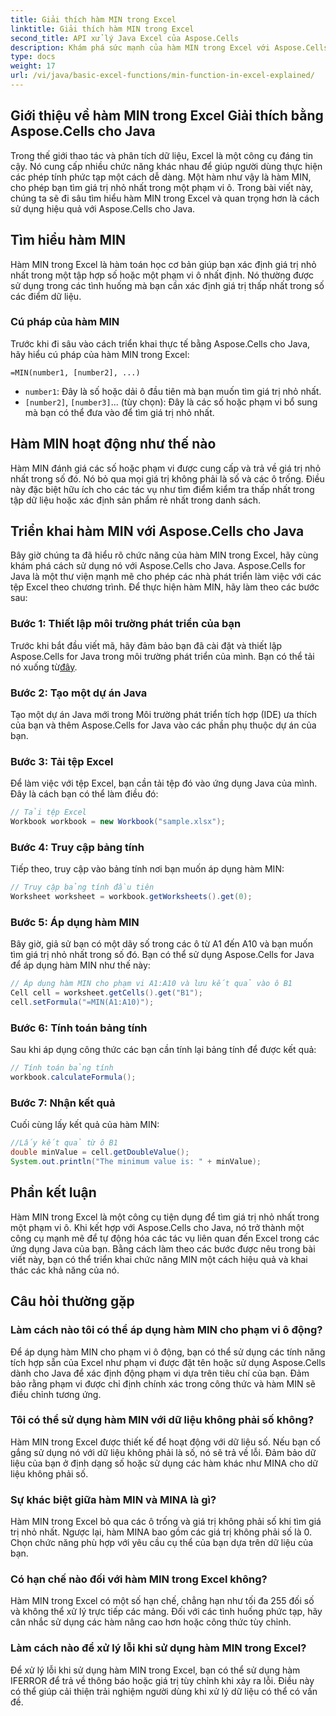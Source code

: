```yaml
---
title: Giải thích hàm MIN trong Excel
linktitle: Giải thích hàm MIN trong Excel
second_title: API xử lý Java Excel của Aspose.Cells
description: Khám phá sức mạnh của hàm MIN trong Excel với Aspose.Cells cho Java. Học cách tìm giá trị tối thiểu một cách dễ dàng.
type: docs
weight: 17
url: /vi/java/basic-excel-functions/min-function-in-excel-explained/
---
```


## Giới thiệu về hàm MIN trong Excel Giải thích bằng Aspose.Cells cho Java

Trong thế giới thao tác và phân tích dữ liệu, Excel là một công cụ đáng tin cậy. Nó cung cấp nhiều chức năng khác nhau để giúp người dùng thực hiện các phép tính phức tạp một cách dễ dàng. Một hàm như vậy là hàm MIN, cho phép bạn tìm giá trị nhỏ nhất trong một phạm vi ô. Trong bài viết này, chúng ta sẽ đi sâu tìm hiểu hàm MIN trong Excel và quan trọng hơn là cách sử dụng hiệu quả với Aspose.Cells cho Java.

## Tìm hiểu hàm MIN

Hàm MIN trong Excel là hàm toán học cơ bản giúp bạn xác định giá trị nhỏ nhất trong một tập hợp số hoặc một phạm vi ô nhất định. Nó thường được sử dụng trong các tình huống mà bạn cần xác định giá trị thấp nhất trong số các điểm dữ liệu.

### Cú pháp của hàm MIN

Trước khi đi sâu vào cách triển khai thực tế bằng Aspose.Cells cho Java, hãy hiểu cú pháp của hàm MIN trong Excel:

```
=MIN(number1, [number2], ...)
```

- `number1`: Đây là số hoặc dải ô đầu tiên mà bạn muốn tìm giá trị nhỏ nhất.
- `[number2]`, `[number3]`... (tùy chọn): Đây là các số hoặc phạm vi bổ sung mà bạn có thể đưa vào để tìm giá trị nhỏ nhất.

## Hàm MIN hoạt động như thế nào

Hàm MIN đánh giá các số hoặc phạm vi được cung cấp và trả về giá trị nhỏ nhất trong số đó. Nó bỏ qua mọi giá trị không phải là số và các ô trống. Điều này đặc biệt hữu ích cho các tác vụ như tìm điểm kiểm tra thấp nhất trong tập dữ liệu hoặc xác định sản phẩm rẻ nhất trong danh sách.

## Triển khai hàm MIN với Aspose.Cells cho Java

Bây giờ chúng ta đã hiểu rõ chức năng của hàm MIN trong Excel, hãy cùng khám phá cách sử dụng nó với Aspose.Cells cho Java. Aspose.Cells for Java là một thư viện mạnh mẽ cho phép các nhà phát triển làm việc với các tệp Excel theo chương trình. Để thực hiện hàm MIN, hãy làm theo các bước sau:

### Bước 1: Thiết lập môi trường phát triển của bạn

 Trước khi bắt đầu viết mã, hãy đảm bảo bạn đã cài đặt và thiết lập Aspose.Cells for Java trong môi trường phát triển của mình. Bạn có thể tải nó xuống từ[đây](https://releases.aspose.com/cells/java/).

### Bước 2: Tạo một dự án Java

Tạo một dự án Java mới trong Môi trường phát triển tích hợp (IDE) ưa thích của bạn và thêm Aspose.Cells for Java vào các phần phụ thuộc dự án của bạn.

### Bước 3: Tải tệp Excel

Để làm việc với tệp Excel, bạn cần tải tệp đó vào ứng dụng Java của mình. Đây là cách bạn có thể làm điều đó:

```java
// Tải tệp Excel
Workbook workbook = new Workbook("sample.xlsx");
```

### Bước 4: Truy cập bảng tính

Tiếp theo, truy cập vào bảng tính nơi bạn muốn áp dụng hàm MIN:

```java
// Truy cập bảng tính đầu tiên
Worksheet worksheet = workbook.getWorksheets().get(0);
```

### Bước 5: Áp dụng hàm MIN

Bây giờ, giả sử bạn có một dãy số trong các ô từ A1 đến A10 và bạn muốn tìm giá trị nhỏ nhất trong số đó. Bạn có thể sử dụng Aspose.Cells for Java để áp dụng hàm MIN như thế này:

```java
// Áp dụng hàm MIN cho phạm vi A1:A10 và lưu kết quả vào ô B1
Cell cell = worksheet.getCells().get("B1");
cell.setFormula("=MIN(A1:A10)");
```

### Bước 6: Tính toán bảng tính

Sau khi áp dụng công thức các bạn cần tính lại bảng tính để được kết quả:

```java
// Tính toán bảng tính
workbook.calculateFormula();
```

### Bước 7: Nhận kết quả

Cuối cùng lấy kết quả của hàm MIN:

```java
//Lấy kết quả từ ô B1
double minValue = cell.getDoubleValue();
System.out.println("The minimum value is: " + minValue);
```

## Phần kết luận

Hàm MIN trong Excel là một công cụ tiện dụng để tìm giá trị nhỏ nhất trong một phạm vi ô. Khi kết hợp với Aspose.Cells cho Java, nó trở thành một công cụ mạnh mẽ để tự động hóa các tác vụ liên quan đến Excel trong các ứng dụng Java của bạn. Bằng cách làm theo các bước được nêu trong bài viết này, bạn có thể triển khai chức năng MIN một cách hiệu quả và khai thác các khả năng của nó.

## Câu hỏi thường gặp

### Làm cách nào tôi có thể áp dụng hàm MIN cho phạm vi ô động?

Để áp dụng hàm MIN cho phạm vi ô động, bạn có thể sử dụng các tính năng tích hợp sẵn của Excel như phạm vi được đặt tên hoặc sử dụng Aspose.Cells dành cho Java để xác định động phạm vi dựa trên tiêu chí của bạn. Đảm bảo rằng phạm vi được chỉ định chính xác trong công thức và hàm MIN sẽ điều chỉnh tương ứng.

### Tôi có thể sử dụng hàm MIN với dữ liệu không phải số không?

Hàm MIN trong Excel được thiết kế để hoạt động với dữ liệu số. Nếu bạn cố gắng sử dụng nó với dữ liệu không phải là số, nó sẽ trả về lỗi. Đảm bảo dữ liệu của bạn ở định dạng số hoặc sử dụng các hàm khác như MINA cho dữ liệu không phải số.

### Sự khác biệt giữa hàm MIN và MINA là gì?

Hàm MIN trong Excel bỏ qua các ô trống và giá trị không phải số khi tìm giá trị nhỏ nhất. Ngược lại, hàm MINA bao gồm các giá trị không phải số là 0. Chọn chức năng phù hợp với yêu cầu cụ thể của bạn dựa trên dữ liệu của bạn.

### Có hạn chế nào đối với hàm MIN trong Excel không?

Hàm MIN trong Excel có một số hạn chế, chẳng hạn như tối đa 255 đối số và không thể xử lý trực tiếp các mảng. Đối với các tình huống phức tạp, hãy cân nhắc sử dụng các hàm nâng cao hơn hoặc công thức tùy chỉnh.

### Làm cách nào để xử lý lỗi khi sử dụng hàm MIN trong Excel?

Để xử lý lỗi khi sử dụng hàm MIN trong Excel, bạn có thể sử dụng hàm IFERROR để trả về thông báo hoặc giá trị tùy chỉnh khi xảy ra lỗi. Điều này có thể giúp cải thiện trải nghiệm người dùng khi xử lý dữ liệu có thể có vấn đề.